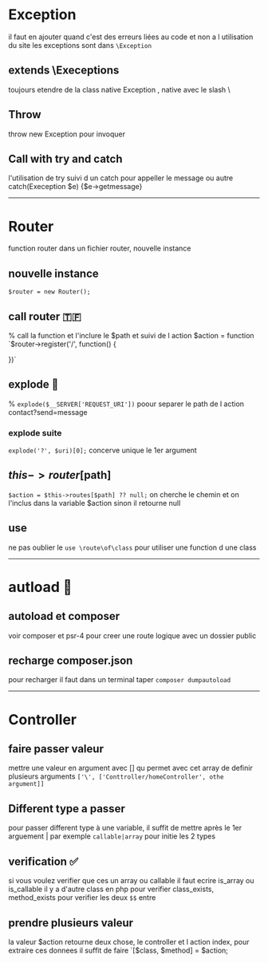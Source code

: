 
# Exception
<!-- quand ajouter des exceptions en php -->
il faut en ajouter quand c'est des erreurs liées au code et non a l utilisation du site
les exceptions sont dans `\Exception`

## extends \Execeptions
toujours etendre de la class native Exception , native avec le slash \

## Throw
throw new Exception pour invoquer

## Call with try and catch
l'utilisation de try suivi d un catch pour appeller le message ou autre catch(Exeception $e) {$e->getmessage}

***


# Router
<!-- router les pages dans le public -->
function router dans un fichier router, nouvelle instance
## nouvelle instance
`$router = new Router();`

## call router 🇹🇫
% call la function et l'inclure le $path et suivi de l action $action = function
`$router->register('/', function() {

})`

## explode 🤯
% `explode($__SERVER['REQUEST_URI'])` poour separer le path de l action contact?send=message

### explode suite
`explode('?', $uri)[0];` concerve unique le 1er argument

## $this->router[$path]
`$action = $this->routes[$path] ?? null;`
 on cherche le chemin et on l'inclus dans la variable $action sinon il retourne null

## use
ne pas oublier le `use \route\of\class` pour utiliser une function d une class


***
# autload 📢
## autoload et composer
voir composer et psr-4 pour creer une route logique avec un dossier public

## recharge composer.json
pour recharger il faut dans un terminal taper `composer dumpautoload`
***
# Controller
## faire passer valeur
mettre une valeur en argument avec [] qu permet avec cet array de definir plusieurs arguments
`['\', ['Conttroller/homeController', othe argument]]`
## Different type a passer
pour passer different type à une variable, il suffit de mettre après le 1er arguement | par exemple `callable|array` pour initie les 2 types

## verification ✅
si vous voulez verifier que ces un array ou callable il faut ecrire is_array ou is_callable
il y a d'autre class en php pour verifier class_exists, method_exists pour verifier les deux `$$` entre

## prendre plusieurs valeur
la valeur $action retourne deux chose, le controller et l action index, pour extraire ces donnees il suffit de faire
`[$class, $method] = $action;

